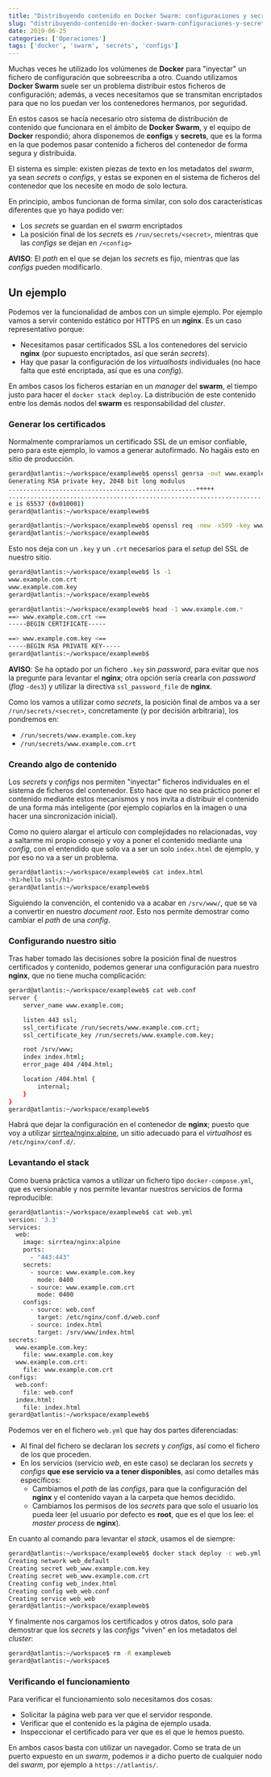 ```yaml
---
title: "Distribuyendo contenido en Docker Swarm: configuraciones y secretos"
slug: "distribuyendo-contenido-en-docker-swarm-configuraciones-y-secretos"
date: 2019-06-25
categories: ['Operaciones']
tags: ['docker', 'swarm', 'secrets', 'configs']
---
```


Muchas veces he utilizado los volúmenes de **Docker** para "inyectar" un fichero de configuración que sobreescriba a otro. Cuando utilizamos **Docker Swarm** suele ser un problema distribuir estos ficheros de configuración; además, a veces necesitamos que se transmitan encriptados para que no los puedan ver los contenedores hermanos, por seguridad.<!--more-->

En estos casos se hacía necesario otro sistema de distribución de contenido que funcionara en el ámbito de **Docker Swarm**, y el equipo de **Docker** respondió; ahora disponemos de **configs** y **secrets**, que es la forma en la que podemos pasar contenido a ficheros del contenedor de forma segura y distribuida.

El sistema es simple: existen piezas de texto en los metadatos del *swarm*, ya sean *secrets* o *configs*, y estas se exponen en el sistema de ficheros del contenedor que los necesite en modo de solo lectura.

En principio, ambos funcionan de forma similar, con solo dos características diferentes que yo haya podido ver:

* Los *secrets* se guardan en el *swarm* encriptados
* La posición final de los *secrets* es `/run/secrets/<secret>`, mientras que las *configs* se dejan en `/<config>`

**AVISO**: El *path* en el que se dejan los *secrets* es fijo, mientras que las *configs* pueden modificarlo.

## Un ejemplo

Podemos ver la funcionalidad de ambos con un simple ejemplo. Por ejemplo vamos a servir contenido estático por HTTPS en un **nginx**. Es un caso representativo porque:

* Necesitamos pasar certificados SSL a los contenedores del servicio **nginx** (por supuesto encriptados, así que serán *secrets*).
* Hay que pasar la configuración de los *virtualhosts* individuales (no hace falta que esté encriptada, así que es una *config*).

En ambos casos los ficheros estarían en un *manager* del **swarm**, el tiempo justo para hacer el `docker stack deploy`. La distribución de este contenido entre los demás nodos del **swarm** es responsabilidad del *cluster*.

### Generar los certificados

Normalmente compraríamos un certificado SSL de un emisor confiable, pero para este ejemplo, lo vamos a generar autofirmado. No hagáis esto en sitio de producción.

```bash
gerard@atlantis:~/workspace/exampleweb$ openssl genrsa -out www.example.com.key 2048
Generating RSA private key, 2048 bit long modulus
....................................................+++++
.......................................................................+++++
e is 65537 (0x010001)
gerard@atlantis:~/workspace/exampleweb$ 
```

```bash
gerard@atlantis:~/workspace/exampleweb$ openssl req -new -x509 -key www.example.com.key -out www.example.com.crt -days 3650 -subj /CN=www.example.com
gerard@atlantis:~/workspace/exampleweb$ 
```

Esto nos deja con un `.key` y un `.crt` necesarios para el *setup* del SSL de nuestro sitio.

```bash
gerard@atlantis:~/workspace/exampleweb$ ls -1
www.example.com.crt
www.example.com.key
gerard@atlantis:~/workspace/exampleweb$ 
```

```bash
gerard@atlantis:~/workspace/exampleweb$ head -1 www.example.com.*
==> www.example.com.crt <==
-----BEGIN CERTIFICATE-----

==> www.example.com.key <==
-----BEGIN RSA PRIVATE KEY-----
gerard@atlantis:~/workspace/exampleweb$ 
```

**AVISO**: Se ha optado por un fichero `.key` sin *password*, para evitar que nos la pregunte para levantar el **nginx**; otra opción sería crearla con *password* (*flag* `-des3`) y utilizar la directiva `ssl_password_file` de **nginx**.

Como los vamos a utilizar como *secrets*, la posición final de ambos va a ser `/run/secrets/<secret>`, concretamente (y por decisión arbitraria), los pondremos en:

* `/run/secrets/www.example.com.key`
* `/run/secrets/www.example.com.crt`

### Creando algo de contenido

Los *secrets* y *configs* nos permiten "inyectar" ficheros individuales en el sistema de ficheros del contenedor. Esto hace que no sea práctico poner el contenido mediante estos mecanismos y nos invita a distribuir el contenido de una forma más inteligente (por ejemplo copiarlos en la imagen o una hacer una sincronización inicial).

Como no quiero alargar el artículo con complejidades no relacionadas, voy a saltarme mi propio consejo y voy a poner el contenido mediante una *config*, con el entendido que solo va a ser un solo `index.html` de ejemplo, y por eso no va a ser un problema.

```bash
gerard@atlantis:~/workspace/exampleweb$ cat index.html 
<h1>hello ssl</h1>
gerard@atlantis:~/workspace/exampleweb$ 
```

Siguiendo la convención, el contenido va a acabar en `/srv/www/`, que se va a convertir en nuestro *document root*. Esto nos permite demostrar como cambiar el *path* de una *config*.

### Configurando nuestro sitio

Tras haber tomado las decisiones sobre la posición final de nuestros certificados y contenido, podemos generar una configuración para nuestro **nginx**, que no tiene mucha complicación:

```bash
gerard@atlantis:~/workspace/exampleweb$ cat web.conf 
server {
    server_name www.example.com;

    listen 443 ssl;
    ssl_certificate /run/secrets/www.example.com.crt;
    ssl_certificate_key /run/secrets/www.example.com.key;

    root /srv/www;
    index index.html;
    error_page 404 /404.html;

    location /404.html {
        internal;
    }
}
gerard@atlantis:~/workspace/exampleweb$ 
```

Habrá que dejar la configuración en el contenedor de **nginx**; puesto que voy a utilizar [sirrtea/nginx:alpine](https://hub.docker.com/r/sirrtea/nginx), un sitio adecuado para el *virtualhost* es `/etc/nginx/conf.d/`.

### Levantando el stack

Como buena práctica vamos a utilizar un fichero tipo `docker-compose.yml`, que es versionable y nos permite levantar nuestros servicios de forma reproducible:

```bash
gerard@atlantis:~/workspace/exampleweb$ cat web.yml 
version: '3.3'
services:
  web:
    image: sirrtea/nginx:alpine
    ports:
      - "443:443"
    secrets:
      - source: www.example.com.key
        mode: 0400
      - source: www.example.com.crt
        mode: 0400
    configs:
      - source: web.conf
        target: /etc/nginx/conf.d/web.conf
      - source: index.html
        target: /srv/www/index.html
secrets:
  www.example.com.key:
    file: www.example.com.key
  www.example.com.crt:
    file: www.example.com.crt
configs:
  web.conf:
    file: web.conf
  index.html:
    file: index.html
gerard@atlantis:~/workspace/exampleweb$ 
```

Podemos ver en el fichero `web.yml` que hay dos partes diferenciadas:

* Al final del fichero se declaran los *secrets* y *configs*, así como el fichero de los que proceden.
* En los servicios (servicio *web*, en este caso) se declaran los *secrets* y *configs* **que ese servicio va a tener disponibles**, así como detalles más específicos:
    * Cambiamos el *path* de las *configs*, para que la configuración del **nginx** y el contenido vayan a la carpeta que hemos decidido.
    * Cambiamos los permisos de los *secrets* para que solo el usuario los pueda leer (el usuario por defecto es **root**, que es el que los lee: el *master process* de **nginx**).

En cuanto al comando para levantar el *stack*, usamos el de siempre:

```bash
gerard@atlantis:~/workspace/exampleweb$ docker stack deploy -c web.yml web
Creating network web_default
Creating secret web_www.example.com.key
Creating secret web_www.example.com.crt
Creating config web_index.html
Creating config web_web.conf
Creating service web_web
gerard@atlantis:~/workspace/exampleweb$ 
```

Y finalmente nos cargamos los certificados y otros datos, solo para demostrar que los *secrets* y las *configs* "viven" en los metadatos del *cluster*:

```bash
gerard@atlantis:~/workspace$ rm -R exampleweb
gerard@atlantis:~/workspace$ 
```

### Verificando el funcionamiento

Para verificar el funcionamiento solo necesitamos dos cosas:

* Solicitar la página web para ver que el servidor responde.
* Verificar que el contenido es la página de ejemplo usada.
* Inspeccionar el certificado para ver que es el que le hemos puesto.

En ambos casos basta con utilizar un navegador. Como se trata de un puerto expuesto en un *swarm*, podemos ir a dicho puerto de cualquier nodo del *swarm*, por ejemplo a `https://atlantis/`.
